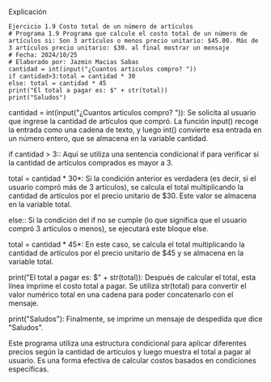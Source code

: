 Explicación
```
Ejercicio 1.9 Costo total de un número de artículos  
# Programa 1.9 Programa que calcule el costo total de un número de artículos si: Son 3 artículos o menos precio unitario: $45.00. Más de 3 artículos precio unitario: $30. al final mostrar un mensaje 
# Fecha: 2024/10/25
# Elaborado por: Jazmin Macias Sabas 
cantidad = int(input("¿Cuantos articulos compro? "))
if cantidad>3:total = cantidad * 30
else: total = cantidad * 45
print("El total a pagar es: $" + str(total))
print("Saludos")
```
cantidad = int(input("¿Cuantos articulos compro? ")): Se solicita al usuario que ingrese la cantidad de artículos que compró. La función input() recoge la entrada como una cadena de texto, y luego int() convierte esa entrada en un número entero, que se almacena en la variable cantidad.

if cantidad > 3:: Aquí se utiliza una sentencia condicional if para verificar si la cantidad de artículos comprados es mayor a 3.

total = cantidad * 30*: Si la condición anterior es verdadera (es decir, si el usuario compró más de 3 artículos), se calcula el total multiplicando la cantidad de artículos por el precio unitario de $30. Este valor se almacena en la variable total.

else:: Si la condición del if no se cumple (lo que significa que el usuario compró 3 artículos o menos), se ejecutará este bloque else.

total = cantidad * 45*: En este caso, se calcula el total multiplicando la cantidad de artículos por el precio unitario de $45 y se almacena en la variable total.

print("El total a pagar es: $" + str(total)): Después de calcular el total, esta línea imprime el costo total a pagar. Se utiliza str(total) para convertir el valor numérico total en una cadena para poder concatenarlo con el mensaje.

print("Saludos"): Finalmente, se imprime un mensaje de despedida que dice "Saludos".

Este programa utiliza una estructura condicional para aplicar diferentes precios según la cantidad de artículos y luego muestra el total a pagar al usuario. Es una forma efectiva de calcular costos basados en condiciones específicas.
